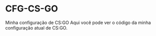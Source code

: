 # CFG-CS-GO
Minha configuração de CS:GO
Aqui você pode ver o código da minha configuração atual de CS:GO.
